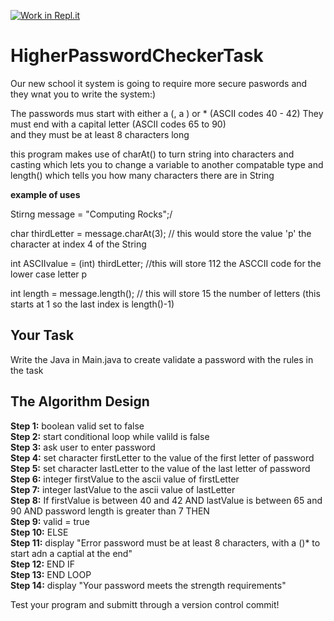 [![Work in Repl.it](https://classroom.github.com/assets/work-in-replit-14baed9a392b3a25080506f3b7b6d57f295ec2978f6f33ec97e36a161684cbe9.svg)](https://classroom.github.com/online_ide?assignment_repo_id=3896659&assignment_repo_type=AssignmentRepo)
# HigherPasswordCheckerTask

Our new school it system is going to require more secure paswords and they wnat you to write the system:)

The passwords mus start with either a (, a ) or * (ASCII codes 40 - 42)
They must end with a capital letter (ASCII codes 65 to 90)\
and they must be at least 8 characters long


this program makes use of charAt() to turn string into characters and casting which lets you to change a variable to another compatable type and length() which tells you how many characters there are in String

**example of uses**

Stirng message = "Computing Rocks";/

char thirdLetter = message.charAt(3); // this would store the value 'p' the character at index 4 of the String

int ASCIIvalue = (int) thirdLetter; //this will store 112 the ASCCII code for the lower case letter p

int length = message.length(); // this will store 15 the number of letters (this starts at 1 so the last index is length()-1)

## Your Task

Write the Java in Main.java to create validate a password with the rules in the task

## The Algorithm Design

**Step 1:** boolean valid set to false\
**Step 2:**	start conditional loop while valild is false\
**Step 3:**	  ask user to enter password\
**Step 4:**	  set character firstLetter to the value of the first letter of password\
**Step 5:**   set character lastLetter to the value of the last letter of password\
**Step 6:**	  integer firstValue to the ascii value of firstLetter\
**Step 7:**   integer lastValue to the ascii value of lastLetter\
**Step 8:**     If firstValue is between 40 and 42 AND lastValue is between 65 and 90 AND password length is greater than 7 THEN\
**Step 9:**       valid = true\
**Step 10:**     ELSE\
**Step 11:**       display "Error password must be at least 8 characters, with a ()* to start adn a captial at the end"\
**Step 12:**     END IF\
**Step 13:** END LOOP\
**Step 14:** display "Your password meets the strength requirements"

Test your program and submitt through a version control commit!

